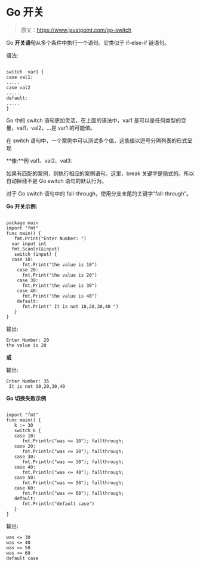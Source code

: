 # Go 开关

> 原文：<https://www.javatpoint.com/go-switch>

Go **开关语句**从多个条件中执行一个语句。它类似于 if-else-if 链语句。

语法:

```

switch  var1 {
case val1:
.....
case val2
.....
default:
.....
}

```

Go 中的 switch 语句更加灵活。在上面的语法中，var1 是可以是任何类型的变量，val1，val2，...是 var1 的可能值。

在 switch 语句中，一个案例中可以测试多个值，这些值以逗号分隔列表的形式呈现

**像:**例 val1、val2、val3:

如果有匹配的案例，则执行相应的案例语句。这里，break 关键字是隐式的。所以自动掉线不是 Go switch 语句的默认行为。

对于 Go switch 语句中的 fall-through，使用分支末尾的关键字“fall-through”。

**Go 开关示例:**

```

package main
import "fmt"
func main() {
   fmt.Print("Enter Number: ")
  var input int
  fmt.Scanln(&input)
   switch (input) {
  case 10:
      fmt.Print("the value is 10")
    case 20:
      fmt.Print("the value is 20")
    case 30:
      fmt.Print("the value is 30")
    case 40:
      fmt.Print("the value is 40")
    default:
      fmt.Print(" It is not 10,20,30,40 ")
   }
}

```

输出:

```
Enter Number: 20
the value is 20

```

**或**

输出:

```
Enter Number: 35
 It is not 10,20,30,40

```

**Go 切换失败示例**

```

import "fmt"
func main() {
   k := 30
   switch k {
   case 10:
      fmt.Println("was <= 10"); fallthrough;
   case 20:
      fmt.Println("was <= 20"); fallthrough;
   case 30:
      fmt.Println("was <= 30"); fallthrough;
   case 40:
      fmt.Println("was <= 40"); fallthrough;
   case 50:
      fmt.Println("was <= 50"); fallthrough;
   case 60:
      fmt.Println("was <= 60"); fallthrough;
   default:
      fmt.Println("default case")
   }
}

```

输出:

```
was <= 30
was <= 40
was <= 50
was <= 60
default case

```